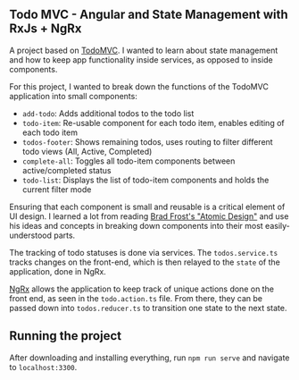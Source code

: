 ## Todo MVC - Angular and State Management with RxJs + NgRx

A project based on [TodoMVC](http://todomvc.com/examples/angularjs/#/). I wanted to learn about state management and how to keep app functionality inside services, as opposed to inside components.

For this project, I wanted to break down the functions of the TodoMVC application into small components:
  - `add-todo`: Adds additional todos to the todo list
  - `todo-item`: Re-usable component for each todo item, enables editing of each todo item
  - `todos-footer`: Shows remaining todos, uses routing to filter different todo views (All, Active, Completed)
  - `complete-all`: Toggles all todo-item components between active/completed status
  - `todo-list`: Displays the list of todo-item components and holds the current filter mode

Ensuring that each component is small and reusable is a critical element of UI design. I learned a lot from reading [Brad Frost's "Atomic Design"](https://atomicdesign.bradfrost.com/chapter-1/) and use his ideas and concepts in breaking down components into their most easily-understood parts.

The tracking of todo statuses is done via services. The `todos.service.ts` tracks changes on the front-end, which is then relayed to the `state` of the application, done in NgRx.

[NgRx](https://ngrx.io) allows the application to keep track of unique actions done on the front end, as seen in the `todo.action.ts` file. From there, they can be passed down into `todos.reducer.ts` to transition one state to the next state.

## Running the project

After downloading and installing everything, run `npm run serve` and navigate to `localhost:3300`.
